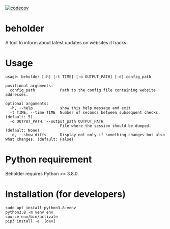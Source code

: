 [![codecov](https://codecov.io/gh/eryktr/beholder/branch/master/graph/badge.svg?token=A0N7L9YHXS)](https://codecov.io/gh/eryktr/beholder)

# beholder
A tool to inform about latest updates on websites it tracks

# Usage
    usage: beholder [-h] [-t TIME] [-o OUTPUT_PATH] [-d] config_path

    positional arguments:
      config_path           Path to the config file containing website addresses.

    optional arguments:
      -h, --help            show this help message and exit
      -t TIME, --time TIME  Number of seconds between subsequent checks. (default: 5)
      -o OUTPUT_PATH, --output_path OUTPUT_PATH
                            File where the session should be dumped. (default: None)
      -d, --show_diffs      Display not only if something changes but also what changes. (default: False)

# Python requirement
Beholder requires Python >= 3.8.0.

# Installation (for developers)

    sudo apt install python3.8-venv
    python3.8 -m venv env
    source env/bin/activate
    pip3 install -e .[dev]
